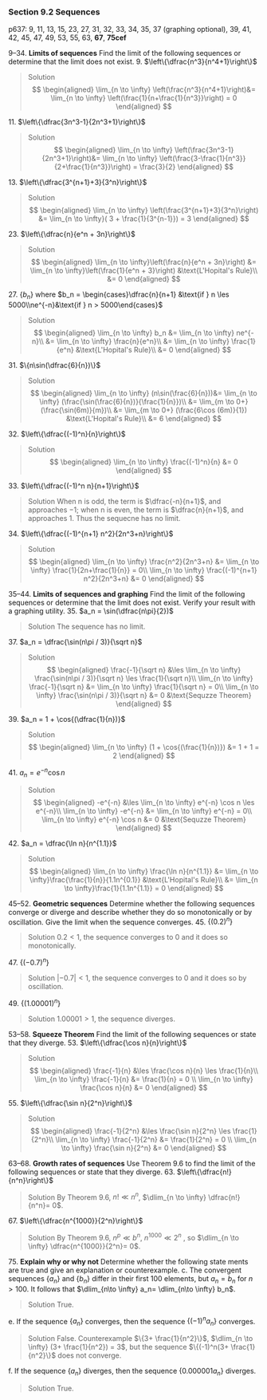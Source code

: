 ### Section 9.2 Sequences
p637: 9, 11, 13, 15, 23, 27, 31, 32, 33, 34, 35, 37 (graphing optional), 39, 41, 42, 45, 47, 49, 53, 55, 63, **67**, **75cef**

9–34\. **Limits of sequences** Find the limit of the following sequences or determine that the limit does not exist.
9\. $\left\{\dfrac{n^3}{n^4+1}\right\}$
>Solution
$$
\begin{aligned}
\lim_{n \to \infty} \left(\frac{n^3}{n^4+1}\right)&= \lim_{n \to \infty} \left(\frac{1}{n+\frac{1}{n^3}}\right) = 0
\end{aligned}
$$

11\. $\left\{\dfrac{3n^3-1}{2n^3+1}\right\}$
>Solution
$$
\begin{aligned}
\lim_{n \to \infty} \left(\frac{3n^3-1}{2n^3+1}\right)&= \lim_{n \to \infty} \left(\frac{3-\frac{1}{n^3}}{2+\frac{1}{n^3}}\right) = \frac{3}{2}
\end{aligned}
$$

13\. $\left\{\dfrac{3^{n+1}+3}{3^n}\right\}$
>Solution
$$
\begin{aligned}
\lim_{n \to \infty} \left(\frac{3^{n+1}+3}{3^n}\right) &= \lim_{n \to \infty}( 3 + \frac{1}{3^{n-1}}) = 3
\end{aligned}
$$

23\. $\left\{\dfrac{n}{e^n + 3n}\right\}$
>Solution
$$
\begin{aligned}
\lim_{n \to \infty}\left(\frac{n}{e^n + 3n}\right) &= \lim_{n \to \infty}\left(\frac{1}{e^n + 3}\right) &\text{L'Hopital's Rule}\\
&= 0
\end{aligned}
$$

27\. $\{b_n\}$ where $b_n = \begin{cases}\dfrac{n}{n+1} &\text{if } n \les 5000\\ne^{-n}&\text{if } n > 5000\end{cases}$
>Solution
$$
\begin{aligned}
\lim_{n \to \infty} b_n &= \lim_{n \to \infty} ne^{-n}\\
&= \lim_{n \to \infty} \frac{n}{e^n}\\
&= \lim_{n \to \infty} \frac{1}{e^n} &\text{L'Hopital's Rule}\\
&= 0
\end{aligned}
$$

31\. $\{n\sin(\dfrac{6}{n})\}$
>Solution
$$
\begin{aligned}
\lim_{n \to \infty} (n\sin(\frac{6}{n}))&= \lim_{n \to \infty} (\frac{\sin(\frac{6}{n})}{\frac{1}{n}})\\
&= \lim_{m \to 0+} (\frac{\sin(6m)}{m})\\
&= \lim_{m \to 0+} (\frac{6\cos (6m)}{1}) &\text{L'Hopital's Rule}\\
&= 6
\end{aligned}
$$

32\. $\left\{\dfrac{(-1)^n}{n}\right\}$
>Solution
$$
\begin{aligned}
\lim_{n \to \infty} \frac{(-1)^n}{n} &= 0
\end{aligned}
$$

33\. $\left\{\dfrac{(-1)^n n}{n+1}\right\}$
>Solution
When n is odd, the term is $\dfrac{-n}{n+1}$, and approaches $-1$; when n is even, the term is $\dfrac{n}{n+1}$, and approaches $1$. Thus the sequecne has no limit.

34\. $\left\{\dfrac{(-1)^{n+1} n^2}{2n^3+n}\right\}$
>Solution
$$
\begin{aligned}
\lim_{n \to \infty} \frac{n^2}{2n^3+n} &= \lim_{n \to \infty} \frac{1}{2n+\frac{1}{n}} = 0\\
\lim_{n \to \infty} \frac{(-1)^{n+1} n^2}{2n^3+n} &= 0
\end{aligned}
$$

35–44\. **Limits of sequences and graphing** Find the limit of the following sequences or determine that the limit does not exist. Verify your result with a graphing utility.
35\. $a_n = \sin(\dfrac{n\pi}{2})$
>Solution
The sequence has no limit.

37\. $a_n = \dfrac{\sin(n\pi / 3)}{\sqrt n}$
>Solution
$$
\begin{aligned}
\frac{-1}{\sqrt n} &\les \lim_{n \to \infty} \frac{\sin(n\pi / 3)}{\sqrt n} \les \frac{1}{\sqrt n}\\
\lim_{n \to \infty} \frac{-1}{\sqrt n} &= \lim_{n \to \infty} \frac{1}{\sqrt n} = 0\\
\lim_{n \to \infty} \frac{\sin(n\pi / 3)}{\sqrt n} &= 0 &\text{Sequzze Theorem}
\end{aligned}
$$

39\. $a_n = 1 + \cos{(\dfrac{1}{n})}$
>Solution
$$
\begin{aligned}
\lim_{n \to \infty} (1 + \cos{(\frac{1}{n})}) &= 1 + 1 = 2
\end{aligned}
$$

41\. $a_n = e^{-n} \cos n$
>Solution
$$
\begin{aligned}
-e^{-n} &\les \lim_{n \to \infty} e^{-n} \cos n \les e^{-n}\\
\lim_{n \to \infty} -e^{-n} &= \lim_{n \to \infty} e^{-n} = 0\\
\lim_{n \to \infty} e^{-n} \cos n &= 0 &\text{Sequzze Theorem}
\end{aligned}
$$

42\. $a_n = \dfrac{\ln n}{n^{1.1}}$
>Solution
$$
\begin{aligned}
\lim_{n \to \infty} \frac{\ln n}{n^{1.1}} &= \lim_{n \to \infty}\frac{\frac{1}{n}}{1.1n^{0.1}} &\text{L'Hopital's Rule}\\
&= \lim_{n \to \infty}\frac{1}{1.1n^{1.1}} = 0
\end{aligned}
$$

45–52\. **Geometric sequences** Determine whether the following sequences converge or diverge and describe whether they do so monotonically or by oscillation. Give the limit when the sequence converges.
45\. $\{(0.2)^n\}$
>Solution
$0.2 < 1$, the sequence converges to 0 and it does so monotonically.

47\. $\{(-0.7)^n\}$
>Solution
$|-0.7| < 1$, the sequence converges to 0 and it does so by oscillation.

49\. $\{(1.00001)^n\}$
>Solution
$1.00001 > 1$, the sequence diverges.

53–58\. **Squeeze Theorem** Find the limit of the following sequences or state that they diverge.
53\. $\left\{\dfrac{\cos n}{n}\right\}$
>Solution
$$
\begin{aligned}
\frac{-1}{n} &\les \frac{\cos n}{n} \les \frac{1}{n}\\
\lim_{n \to \infty} \frac{-1}{n} &= \frac{1}{n} = 0 \\
\lim_{n \to \infty} \frac{\cos n}{n} &= 0
\end{aligned}
$$

55\. $\left\{\dfrac{\sin n}{2^n}\right\}$
>Solution
$$
\begin{aligned}
\frac{-1}{2^n} &\les \frac{\sin n}{2^n} \les \frac{1}{2^n}\\
\lim_{n \to \infty} \frac{-1}{2^n} &= \frac{1}{2^n} = 0 \\
\lim_{n \to \infty} \frac{\sin n}{2^n} &= 0
\end{aligned}
$$

63–68\. **Growth rates of sequences** Use Theorem 9.6 to find the limit of the following sequences or state that they diverge.
63\. $\left\{\dfrac{n!}{n^n}\right\}$
>Solution
By Theorem 9.6, $n! \ll n^n$, $\dlim_{n \to \infty} \dfrac{n!}{n^n}= 0$.

67\. $\left\{\dfrac{n^{1000}}{2^n}\right\}$
>Solution
By Theorem 9.6, $n^p \ll b^n$, $n^{1000} \ll 2^n$ , so $\dlim_{n \to \infty} \dfrac{n^{1000}}{2^n}= 0$.

75\. **Explain why or why not** Determine whether the following state ments are true and give an explanation or counterexample.
c. The convergent sequences $\{a_n\}$ and $\{b_n\}$ differ in their first 100 elements, but $a_n = b_n$ for $n>100$. It follows that $\dlim_{n\to \infty} a_n= \dlim_{n\to \infty} b_n$.
>Solution
True.

e. If the sequence $\{a_n\}$ converges, then the sequence $\{(-1)^n a_n\}$ converges.
>Solution
False. Counterexample $\{3+ \frac{1}{n^2}\}$, $\dlim_{n \to \infty} (3+ \frac{1}{n^2}) = 3$, but the sequence $\{(-1)^n(3+ \frac{1}{n^2}\}$ does not converge.

f. If the sequence $\{a_n\}$ diverges, then the sequence $\{0.000001 a_n\}$ diverges.
>Solution
True.
